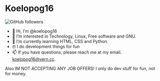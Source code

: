# Koelopog16
![GitHub followers](https://img.shields.io/github/followers/koelopog16?label=Pls%20follow%20me&style=social)

- 👋 Hi, I’m @koelopog16
- 👀 I’m interested in Technology, Linux, Free software and GNU.
- 🌱 I’m currently learning HTML, CSS and Python.
- 🤓 I do development things for fun
- 📫 If you have questions, please reach me at my email. koelopog16@vern.cc.

Also IM NOT ACCEPTING ANY JOB OFFERS! I only do dev stuff for fun, not for money.
